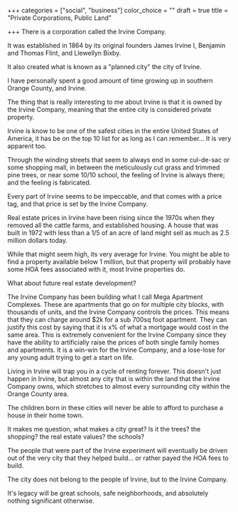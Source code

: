 +++
categories = ["social", "business"]
color_choice = ""
draft = true
title = "Private Corporations, Public Land"

+++
There is a corporation called the Irvine Company.

It was established in 1864 by its original founders James Irvine I, Benjamin and Thomas Flint, and Llewellyn Bixby.

It also created what is known as a "planned city" the city of Irvine.

I have personally spent a good amount of time growing up in southern Orange County, and Irvine.

The thing that is really interesting to me about Irvine is that it is owned by the Irvine Company, meaning that the entire city is considered private property.

Irvine is know to be one of the safest cities in the entire United States of America, it has be on the top 10 list for as long as I can remember... It is very apparent too.

Through the winding streets that seem to always end in some cul-de-sac or some shopping mall, in between the meticulously cut grass and trimmed pine trees, or near some 10/10 school, the feeling of Irvine is always there; and the feeling is fabricated.

Every part of Irvine seems to be impeccable, and that comes with a price tag, and that price is set by the Irvine Company.

Real estate prices in Irvine have been rising since the 1970s when they removed all the cattle farms, and established housing. A house that was built in 1972 with less than a 1/5 of an acre of land might sell as much as 2.5 million dollars today.

While that might seem high, its very average for Irvine. You might be able to find a property available below 1 million, but that property will probably have some HOA fees associated with it, most Irvine properties do.

What about future real estate development?

The Irvine Company has been building what I call Mega Apartment Complexes. These are apartments that go on for multiple city blocks, with thousands of units, and the Irvine Company controls the prices. This means that they can charge around $2k for a sub 700sq foot apartment. They can justify this cost by saying that it is x% of what a mortgage would cost in the same area. This is extremely convenient for the Irvine Company since they have the ability to artificially raise the prices of both single family homes and apartments. It is a win-win for the Irvine Company, and a lose-lose for any young adult trying to get a start on life.

Living in Irvine will trap you in a cycle of renting forever. This doesn't just happen in Irvine, but almost any city that is within the land that the Irvine Company owns, which stretches to almost every surrounding city within the Orange County area.

The children born in these cities will never be able to afford to purchase a house in their home town.

It makes me question, what makes a city great? Is it the trees? the shopping? the real estate values? the schools?

The people that were part of the Irvine experiment will eventually be driven out of the very city that they helped build... or rather payed the HOA fees to build.

The city does not belong to the people of Irvine, but to the Irvine Company.

It's legacy will be great schools, safe neighborhoods, and absolutely nothing significant otherwise.